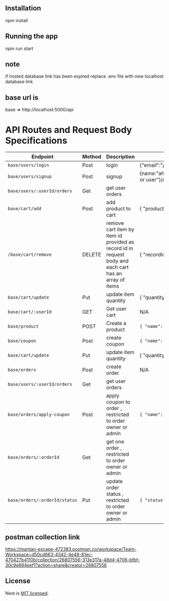 ## Installation

npm install

## Running the app

npm run start

## note

if hosted database link has been expired replace .env file with new localhost database link

## base url is 
base => http://localhost:5000/api

# API Routes and Request Body Specifications

| Endpoint         | Method | Description                           | Request Body (JSON) Example                        |
|------------------|--------|---------------------------------------|----------------------------------------------------|
| `base/users/login`     | Post    | login                         | {"email":"ahmed@gmail.com",password:"12345678"}/A                                                |
| `base/users/signup` | Post    | signup                        | {name:"ahmed",email:"ahmed@gmail.com","password":"12345678","role":"admin or user"}/A                                                |
| `base/users/:userId/orders`     | Get   | get user orders         
| `base/cart/add` | Post    | add product to cart |  { "productId":1 }              |
| `/base/cart/remove` | DELETE | remove cart item by item id provided as record id in request body and each cart has an array of items | { "recordId":1   } A                                                |
| `base/cart/update`     | Put    | update item quantity | { "quantity":5,"recordId":1 } A                                                |
| `base/cart/:userId` | GET    | Get user cart                        | N/A                                                |
| `base/product`     | POST   | Create a product                     | `{ "name": "labtop","stock":30,"price":59, "description": "Lorem ipsum..." }` |
| `base/coupon` | Post    | create coupon             | `{ "name": "Updated Post","couponExpiresIn":"03/22/2025","discount":80 }` |
| `base/cart/update`     | Put    | update item quantity | { "quantity":5,"recordId":1 } A                                                |
| `base/orders` | Post    | create order                        | N/A                                                |
| `base/users/:userId/orders`     | Get   | get user orders  |
| `base/orders/apply-coupon` | Post    | apply coupon to order , restricted to order owner or admin   | `{ "name": "coupon name" , "orderId":1 } `
| `base/orders/:orderId`     | Get   | get one order , restricted to order owner or admin |
| `base/orders/:orderId/status` | Put    | update order status , restricted to order owner or admin   | `{ "status":"cancelled or paid"} `

## postman collection link
https://martian-escape-472383.postman.co/workspace/Team-Workspace~d50cd663-4342-4e48-81ec-470427b4110b/collection/26807556-313e317a-48d4-4706-bfbf-30c9e884eef1?action=share&creator=26807556


## License

Nest is [MIT licensed](LICENSE).
